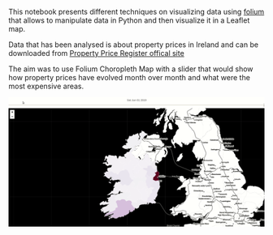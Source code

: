 This notebook presents different techniques on visualizing data using [folium](https://python-visualization.github.io/folium/) that allows to manipulate data in Python and then visualize it in a Leaflet map.

Data that has been analysed is about property prices in Ireland and can be downloaded from [Property Price Register offical site](https://www.propertypriceregister.ie/)

The aim was to use Folium Choropleth Map with a slider that would show how property prices have evolved month over month and what were the most expensive areas.

![](images/choropleth_with_slider.gif)

